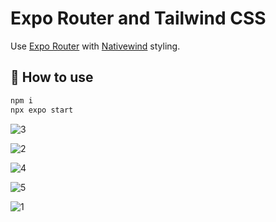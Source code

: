 # Expo Router and Tailwind CSS

Use [Expo Router](https://docs.expo.dev/router/introduction/) with [Nativewind](https://www.nativewind.dev/v4/overview/) styling.

## 🚀 How to use

```sh
npm i
npx expo start
```
![3](https://github.com/faragzz/e-commerce-expo/assets/91439764/6ca7b904-dc21-4b4e-ab52-97fe07bbda25)

![2](https://github.com/faragzz/e-commerce-expo/assets/91439764/01dc75ca-a22e-458a-96cf-18440c806730)

![4](https://github.com/faragzz/e-commerce-expo/assets/91439764/257f7cdf-f4d0-4e83-8a45-00302b5d060b)

![5](https://github.com/faragzz/e-commerce-expo/assets/91439764/be051c0a-d9d1-498f-bfd6-0c7d96cf8e71)

![1](https://github.com/faragzz/e-commerce-expo/assets/91439764/dfb14050-d9a9-4430-86e2-13dd41612dae)
